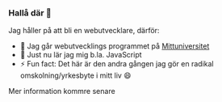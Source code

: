 ### Hallå där 👋

Jag håller på att bli en webutvecklare, därför:

- 🔭 Jag går webutvecklings programmet på [Mittuniversitet](miun.se)
- 🌱 Just nu lär jag mig b.la. JavaScript
- ⚡ Fun fact: Det här är den andra gången jag gör en radikal omskolning/yrkesbyte i mitt liv 😄 

Mer information kommre senare
